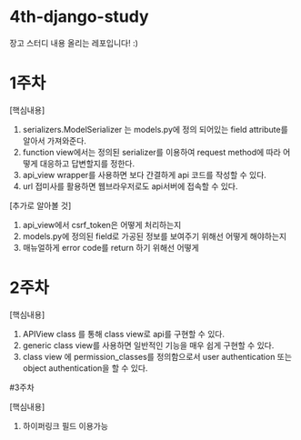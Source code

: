 # 4th-django-study
장고 스터디 내용 올리는 레포입니다! :)

# 1주차

[핵심내용]

1. serializers.ModelSerializer 는 models.py에 정의 되어있는 field attribute를 알아서 가져와준다.
2. function view에서는 정의된 serializer를 이용하여 request method에 따라 어떻게 대응하고 답변할지를 정한다.
3. api_view wrapper를 사용하면 보다 간결하게 api 코드를 작성할 수 있다.
4. url 접미사를 활용하면 웹브라우저로도 api서버에 접속할 수 있다.

[추가로 알아볼 것]
1. api_view에서 csrf_token은 어떻게 처리하는지
2. models.py에 정의된 field로 가공된 정보를 보여주기 위해선 어떻게 해야하는지
3. 매뉴얼하게 error code를 return 하기 위해선 어떻게

# 2주차

[핵심내용]

1. APIView class 를 통해 class view로 api를 구현할 수 있다.
2. generic class view를 사용하면 일반적인 기능을 매우 쉽게 구현할 수 있다.
3. class view 에 permission_classes를 정의함으로서 user authentication 또는 object authentication을 할 수 있다.

#3주차

[핵심내용]

1. 하이퍼링크 필드 이용가능